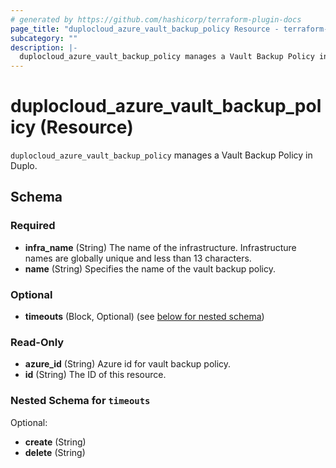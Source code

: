 ```yaml
---
# generated by https://github.com/hashicorp/terraform-plugin-docs
page_title: "duplocloud_azure_vault_backup_policy Resource - terraform-provider-duplocloud"
subcategory: ""
description: |-
  duplocloud_azure_vault_backup_policy manages a Vault Backup Policy in Duplo.
---
```


# duplocloud_azure_vault_backup_policy (Resource)

`duplocloud_azure_vault_backup_policy` manages a Vault Backup Policy in Duplo.



<!-- schema generated by tfplugindocs -->
## Schema

### Required

- **infra_name** (String) The name of the infrastructure.  Infrastructure names are globally unique and less than 13 characters.
- **name** (String) Specifies the name of the vault backup policy.

### Optional

- **timeouts** (Block, Optional) (see [below for nested schema](#nestedblock--timeouts))

### Read-Only

- **azure_id** (String) Azure id for vault backup policy.
- **id** (String) The ID of this resource.

<a id="nestedblock--timeouts"></a>
### Nested Schema for `timeouts`

Optional:

- **create** (String)
- **delete** (String)


